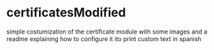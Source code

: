 # certificatesModified
simple costumization of the certificate module with some images and a readme explaining how to configure it ito print custom text in spanish
